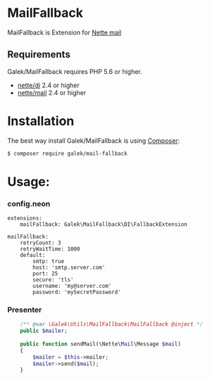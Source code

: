 # MailFallback

MailFallback is Extension for [Nette mail](https://github.com/nette/mail)

Requirements
------------
Galek/MailFallback requires PHP 5.6 or higher.

- [nette/di](https://github.com/nette/di) 2.4 or higher
- [nette/mail](https://github.com/nette/mail) 2.4 or higher

Installation
=======

The best way install Galek/MailFallback is using [Composer](http://getcomposer.org/):

```sh
$ composer require galek/mail-fallback
```

Usage:
======

### config.neon ###

```neon
extensions: 
    mailFallback: Galek\MailFallback\DI\FallbackExtension
    
mailFallback:
    retryCount: 3
    retryWaitTime: 1000
    default:
        smtp: true
        host: 'smtp.server.com'
        port: 25
        secure: 'tls'
        username: 'my@server.com'
        password: 'mySecretPassword'
```

### Presenter ###

```php
    /** @var \Galek\Utils\MailFallback\MailFallback @inject */
    public $mailer;
    
    public function sendMail(\Nette\Mail\Message $mail)
    {
        $mailer = $this->mailer;
        $mailer->send($mail);
    }
```
